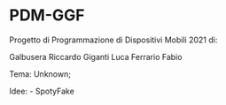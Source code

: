 # PDM-GGF
Progetto di Programmazione di Dispositivi Mobili 2021 di:

Galbusera Riccardo
Giganti Luca
Ferrario Fabio

Tema: Unknown;

Idee: 
    - SpotyFake
